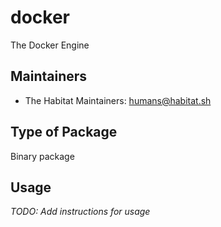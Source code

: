# docker

The Docker Engine

## Maintainers

* The Habitat Maintainers: <humans@habitat.sh>

## Type of Package

Binary package

## Usage

*TODO: Add instructions for usage*
